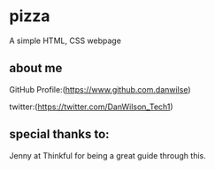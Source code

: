 # pizza

A simple HTML, CSS webpage

## about me

GitHub Profile:(https://www.github.com.danwilse)

twitter:(https://twitter.com/DanWilson_Tech1)

## special thanks to:

Jenny at Thinkful for being a great guide through this.
